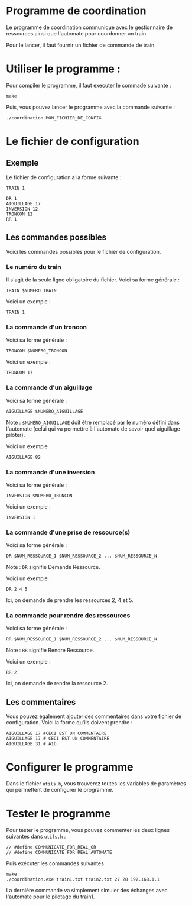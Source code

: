 # Programme de coordination

Le programme de coordination communique avec le gestionnaire de ressources 
ainsi que l'automate pour coordonner un train.

Pour le lancer, il faut fournir un fichier de commande de train.

# Utiliser le programme :

Pour compiler le programme, il faut executer le commade suivante :

```
make
```

Puis, vous pouvez lancer le programme avec la commande suivante :

```
./coordination MON_FICHIER_DE_CONFIG
```

# Le fichier de configuration

## Exemple

Le fichier de configuration a la forme suivante :

```
TRAIN 1

DR 1
AIGUILLAGE 17
INVERSION 12
TRONCON 12
RR 1
```

## Les commandes possibles

Voici les commandes possibles pour le fichier de configuration.

### Le numéro du train

Il s'agit de la seule ligne obligatoire du fichier. Voici sa forme générale : 
```
TRAIN $NUMERO_TRAIN
```

Voici un exemple :

```
TRAIN 1
```

### La commande d'un troncon

Voici sa forme générale :
```
TRONCON $NUMERO_TRONCON
```

Voici un exemple :

```
TRONCON 17
```

### La commande d'un aiguillage

Voici sa forme générale :
```
AIGUILLAGE $NUMERO_AIGUILLAGE
```

Note : `$NUMERO_AIGUILLAGE` doit être remplacé par le numéro défini dans l'automate (celui qui va permettre à 
l'automate de savoir quel aiguillage piloter).

Voici un exemple :

```
AIGUILLAGE 82
```

### La commande d'une inversion

Voici sa forme générale :
```
INVERSION $NUMERO_TRONCON
```

Voici un exemple :

```
INVERSION 1
```

### La commande d'une prise de ressource(s)

Voici sa forme générale :
```
DR $NUM_RESSOURCE_1 $NUM_RESSOURCE_2 ... $NUM_RESSOURCE_N
```

Note : `DR` signifie Demande Ressource.

Voici un exemple :

```
DR 2 4 5
```

Ici, on demande de prendre les ressources 2, 4 et 5.

### La commande pour rendre des ressources

Voici sa forme générale :
```
RR $NUM_RESSOURCE_1 $NUM_RESSOURCE_2 ... $NUM_RESSOURCE_N
```

Note : `RR` signifie Rendre Ressource.

Voici un exemple :

```
RR 2
```

Ici, on demande de rendre la ressource 2.

## Les commentaires

Vous pouvez également ajouter des commentaires dans votre fichier de configuration.
Voici la forme qu'ils doivent prendre :
```
AIGUILLAGE 17 #CECI EST UN COMMENTAIRE
AIGUILLAGE 17 # CECI EST UN COMMENTAIRE
AIGUILLAGE 31 # A1b
```

# Configurer le programme

Dans le fichier `utils.h`, vous trouverez toutes les variables de 
paramètres qui permettent de configurer le programme.

# Tester le programme

Pour tester le programme, vous pouvez commenter les deux lignes suivantes dans `utils.h` :

```
// #define COMMUNICATE_FOR_REAL_GR
// #define COMMUNICATE_FOR_REAL_AUTOMATE
```

Puis exécuter les commandes suivantes :
```
make
./coordination.exe train1.txt train2.txt 27 28 192.168.1.1
```

La dernière commande va simplement simuler des échanges avec l'automate pour le pilotage du train1.